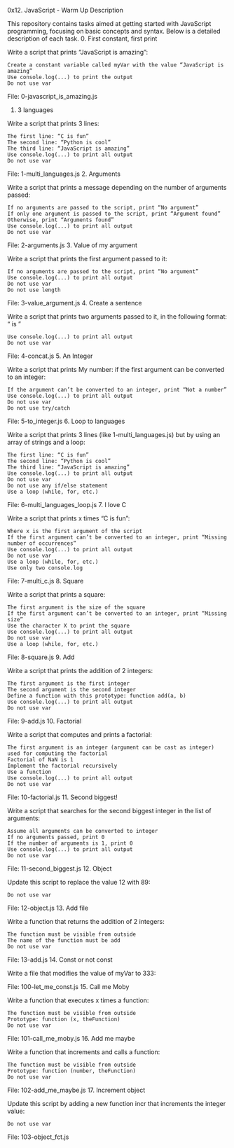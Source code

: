 0x12. JavaScript - Warm Up
Description

This repository contains tasks aimed at getting started with JavaScript programming, focusing on basic concepts and syntax. Below is a detailed description of each task.
0. First constant, first print

Write a script that prints “JavaScript is amazing”:

    Create a constant variable called myVar with the value “JavaScript is amazing”
    Use console.log(...) to print the output
    Do not use var

File: 0-javascript_is_amazing.js
1. 3 languages

Write a script that prints 3 lines:

    The first line: “C is fun”
    The second line: “Python is cool”
    The third line: “JavaScript is amazing”
    Use console.log(...) to print all output
    Do not use var

File: 1-multi_languages.js
2. Arguments

Write a script that prints a message depending on the number of arguments passed:

    If no arguments are passed to the script, print “No argument”
    If only one argument is passed to the script, print “Argument found”
    Otherwise, print “Arguments found”
    Use console.log(...) to print all output
    Do not use var

File: 2-arguments.js
3. Value of my argument

Write a script that prints the first argument passed to it:

    If no arguments are passed to the script, print “No argument”
    Use console.log(...) to print all output
    Do not use var
    Do not use length

File: 3-value_argument.js
4. Create a sentence

Write a script that prints two arguments passed to it, in the following format: “<arg1> is <arg2>”

    Use console.log(...) to print all output
    Do not use var

File: 4-concat.js
5. An Integer

Write a script that prints My number: <first argument converted to integer> if the first argument can be converted to an integer:

    If the argument can’t be converted to an integer, print “Not a number”
    Use console.log(...) to print all output
    Do not use var
    Do not use try/catch

File: 5-to_integer.js
6. Loop to languages

Write a script that prints 3 lines (like 1-multi_languages.js) but by using an array of strings and a loop:

    The first line: “C is fun”
    The second line: “Python is cool”
    The third line: “JavaScript is amazing”
    Use console.log(...) to print all output
    Do not use var
    Do not use any if/else statement
    Use a loop (while, for, etc.)

File: 6-multi_languages_loop.js
7. I love C

Write a script that prints x times “C is fun”:

    Where x is the first argument of the script
    If the first argument can’t be converted to an integer, print “Missing number of occurrences”
    Use console.log(...) to print all output
    Do not use var
    Use a loop (while, for, etc.)
    Use only two console.log

File: 7-multi_c.js
8. Square

Write a script that prints a square:

    The first argument is the size of the square
    If the first argument can’t be converted to an integer, print “Missing size”
    Use the character X to print the square
    Use console.log(...) to print all output
    Do not use var
    Use a loop (while, for, etc.)

File: 8-square.js
9. Add

Write a script that prints the addition of 2 integers:

    The first argument is the first integer
    The second argument is the second integer
    Define a function with this prototype: function add(a, b)
    Use console.log(...) to print all output
    Do not use var

File: 9-add.js
10. Factorial

Write a script that computes and prints a factorial:

    The first argument is an integer (argument can be cast as integer) used for computing the factorial
    Factorial of NaN is 1
    Implement the factorial recursively
    Use a function
    Use console.log(...) to print all output
    Do not use var

File: 10-factorial.js
11. Second biggest!

Write a script that searches for the second biggest integer in the list of arguments:

    Assume all arguments can be converted to integer
    If no arguments passed, print 0
    If the number of arguments is 1, print 0
    Use console.log(...) to print all output
    Do not use var

File: 11-second_biggest.js
12. Object

Update this script to replace the value 12 with 89:

    Do not use var

File: 12-object.js
13. Add file

Write a function that returns the addition of 2 integers:

    The function must be visible from outside
    The name of the function must be add
    Do not use var

File: 13-add.js
14. Const or not const

Write a file that modifies the value of myVar to 333:

File: 100-let_me_const.js
15. Call me Moby

Write a function that executes x times a function:

    The function must be visible from outside
    Prototype: function (x, theFunction)
    Do not use var

File: 101-call_me_moby.js
16. Add me maybe

Write a function that increments and calls a function:

    The function must be visible from outside
    Prototype: function (number, theFunction)
    Do not use var

File: 102-add_me_maybe.js
17. Increment object

Update this script by adding a new function incr that increments the integer value:

    Do not use var

File: 103-object_fct.js
